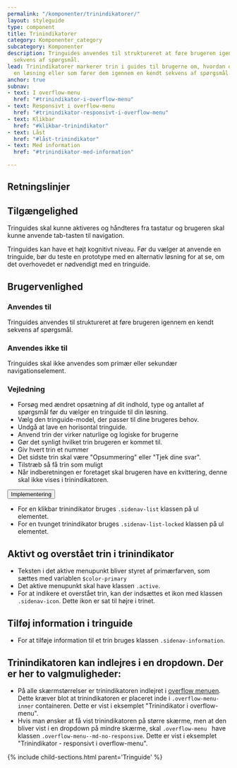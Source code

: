 ```yaml
---
permalink: "/komponenter/trinindikatorer/"
layout: styleguide
type: component
title: Trinindikatorer
category: Komponenter_category
subcategory: Komponenter
description: Tringuides anvendes til struktureret at føre brugeren igennem en kendt
  sekvens af spørgsmål.
lead: Trinindikatorer markerer trin i guides til brugerne om, hvordan de fx skal tilgå
  en løsning eller som fører dem igennem en kendt sekvens af spørgsmål.
anchor: true
subnav:
- text: I overflow-menu
  href: "#trinindikator-i-overflow-menu"
- text: Responsivt i overflow-menu
  href: "#trinindikator-responsivt-i-overflow-menu"
- text: Klikbar
  href: "#klikbar-trinindikator"
- text: Låst
  href: "#låst-trinindikator"
- text: Med information
  href: "#trinindikator-med-information"

---
```

<h2 class="h3">Retningslinjer</h2>
<section>
<h2 class="h4">Tilgængelighed</h2>
<p>Tringuides skal kunne aktiveres og håndteres fra tastatur og brugeren skal kunne anvende tab-tasten til navigation.</p>
<p>Tringuides kan have et højt kognitivt niveau. Før du vælger at anvende en tringuide, bør du teste en prototype med en alternativ løsning for at se, om det overhovedet er nødvendigt med en tringuide. </p>  
</section>
<section>
<h2 class="h4">Brugervenlighed</h2>
<h3 class="h5">Anvendes til</h3>
<p>Tringuides anvendes til struktureret at føre brugeren igennem en kendt sekvens af spørgsmål.</p>
<h3 class="h5">Anvendes ikke til</h3>
<p>Tringuides skal ikke anvendes som primær eller sekundær navigationselement.</p>
<h3 class="h5">Vejledning</h3>  
<ul> <li>Forsøg med ændret opsætning af dit indhold, type og antallet af spørgsmål før du vælger en tringuide til din løsning.</li> <li>Vælg den tringuide-model, der passer til dine brugeres behov.</li> <li>Undgå at lave en horisontal tringuide.</li> <li>Anvend trin der virker naturlige og logiske for brugerne</li> <li>Gør det synligt hvilket trin brugeren er kommet til.</li> <li>Giv hvert trin et nummer</li> <li>Det sidste trin skal være "Opsummering" eller "Tjek dine svar".</li> <li>Tilstræb så få trin som muligt</li> <li>Når indberetningen er foretaget skal brugeren have en kvittering, denne skal ikke vises i trinindikatoren.</li> </ul> </section>

<div class="accordion accordion-bordered mt-7">
<button class="button-unstyled accordion-button" aria-expanded="false" aria-controls="trin-code-documentation">
Implementering
</button>
<div id="trin-code-documentation" class="accordion-content">
<section>
<ul class="content-list">
<li>For en klikbar trinindikator bruges <code>.sidenav-list</code> klassen på ul elementet.</li>
<li>For en tvunget trinindikator bruges <code>.sidenav-list-locked</code> klassen på ul elementet.</li>
</ul>
<h2 class="h5">Aktivt og overstået trin i trinindikator</h2>
<ul class="content-list">
<li>Teksten i det aktive menupunkt bliver styret af primærfarven, som sættes med variablen <code>$color-primary</code></li>
<li>Det aktive menupunkt skal have klassen <code>.active</code>.</li>
<li>For at indikere et overstået trin, kan der indsættes et ikon med klassen <code>.sidenav-icon</code>. Dette ikon er sat til højre i trinet.</li>
</ul>
<h2 class="h5">Tilføj information i tringuide</h2>
<ul class="content-list">
<li>For at tilføje information til et trin bruges klassen <code>.sidenav-information</code>.</li>
</ul>
<h2 class="h5">Trinindikatoren kan indlejres i en dropdown. Der er her to valgmuligheder:</h2>
<ul>
<li>På alle skærmstørrelser er trinindikatoren indlejret i <a href="/komponenter/overflowmenu/">overflow menuen</a>. Dette kræver blot at trinindikatoren er placeret inde i <code>.overflow-menu-inner</code> containeren. Dette er vist i eksemplet "Trinindikator i overflow-menu".</li>
<li>Hvis man ønsker at få vist trinindikatoren på større skærme, men at den bliver vist i en dropdown på mindre skærme, skal <code>.overflow-menu </code> have klassen <code>.overflow-menu--md-no-responsive</code>. Dette er vist i eksemplet "Trinindikator - responsivt i overflow-menu".</li>
</ul>
</section>
</div>
</div>

{% include child-sections.html parent='Tringuide' %}